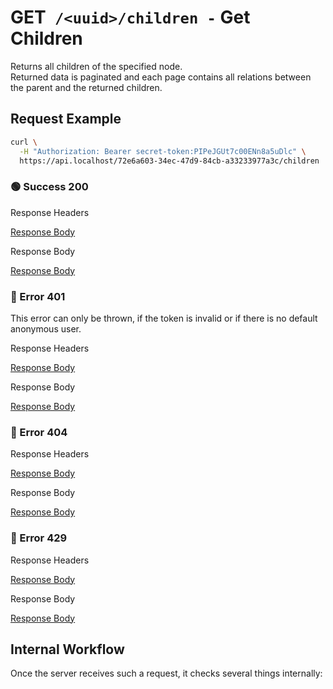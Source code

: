 # <span class="method-get">GET</span>` /<uuid>/children -` Get Children

<!-- panels:start -->
<!-- div:left-panel -->

Returns all children of the specified node.  
Returned data is paginated and each page contains all relations between the parent and the returned children.

## Request Example

```bash
curl \
  -H "Authorization: Bearer secret-token:PIPeJGUt7c00ENn8a5uDlc" \
  https://api.localhost/72e6a603-34ec-47d9-84cb-a33233977a3c/children
```

<!-- tabs:start -->

### **🟢 Success 200**

<div class="code-title">Response Headers</div>

[Response Body](./get-children/200-response-header.txt ':include :type=code')

<div class="code-title">Response Body</div>

[Response Body](./get-children/200-response-body.json ':include :type=code')

### **🔴 Error 401**

This error can only be thrown, if the token is invalid or if there is no default anonymous user.

<div class="code-title">Response Headers</div>

[Response Body](./get-children/401-response-header.txt ':include :type=code')

<div class="code-title">Response Body</div>

[Response Body](./get-children/401-response-body.json ':include :type=code problem+json')

### **🔴 Error 404**

<div class="code-title">Response Headers</div>

[Response Body](./get-element/404-response-header.txt ':include :type=code')

<div class="code-title">Response Body</div>

[Response Body](./get-element/404-response-body.json ':include :type=code problem+json')

### **🔴 Error 429**

<div class="code-title">Response Headers</div>

[Response Body](./get-children/429-response-header.txt ':include :type=code')

<div class="code-title">Response Body</div>

[Response Body](./get-children/429-response-body.json ':include :type=code problem+json')

<!-- tabs:end -->

<!-- div:right-panel -->

## Internal Workflow

Once the server receives such a request, it checks several things internally:

<div id="graph-container-1" class="graph-container" style="height:1200px"></div>

<!-- panels:end -->

<script>
G6.registerEdge('polyline-edge', {
  draw(cfg, group) {
    const { startPoint, endPoint } = cfg;
    const hgap = Math.abs(endPoint.x - startPoint.x);

    const path = [
      ['M', startPoint.x, startPoint.y],
      [
        'C',
        startPoint.x + hgap / 4,
        startPoint.y,
        endPoint.x - hgap / 2,
        endPoint.y,
        endPoint.x,
        endPoint.y,
      ],
    ];
    const shape = group.addShape('path', {
      attrs: {
        stroke: '#AAB7C4',
        path,
      },
      name: 'path-shape',
    });
    const midPoint = {
      x: (startPoint.x + endPoint.x) / 2,
      y: (startPoint.y + endPoint.y) / 2,
    };
    const label = group.addShape('text', {
      attrs: {
        text: cfg.label + '###########',
        x: midPoint.x,
        y: midPoint.y,
        textAlign: 'center',
        textBaseline: 'middle',
        fill: '#000',
        fontSize: 14,
      },
      name: 'label-shape',
    });
    return shape;
  },
});
renderWorkflow(document.getElementById('graph-container-1'), {
  nodes: [
    { id: 'init', ...workflowStart, label: 'server receives GET-request' },
    { id: 'checkToken', ...workflowDecision, label: 'does request contain token?' },
    { id: 'noTokenAction', ...workflowStep, label: "use default anonymous\nuser for auth" },
    { id: 'checkTokenValidity', ...workflowDecision, label: 'is token valid?' },
    { id: 'checkRateLimit', ...workflowDecision, label: "does request exceed\nrate limit?" },
    { id: 'checkElementExistence', ...workflowDecision, label: "does element exist?" },
    { id: 'checkRelation', ...workflowDecision, label: "is element relation?" },
    { id: 'checkAccess', ...workflowDecision, label: "has user access?" },
    { id: 'loadElementsData', ...workflowStep, label: 'load children' },
    { id: 'error401', ...workflowEndError, label: "return 401" },
    { id: 'error404', ...workflowEndError, label: "return 404" },
    { id: 'error429', ...workflowEndError, label: 'return 429' },
    { id: 'success200', ...workflowEndSuccess , label: "return 200"},
  ],
  edges: [
    { source: 'init', target: 'checkToken', label: '' },
    { source: 'checkToken', target: 'checkTokenValidity', label: 'yes' },
    { source: 'checkToken', target: 'noTokenAction', label: 'no' },
    { source: 'checkTokenValidity', target: 'checkRateLimit', label: 'yes' },
    { source: 'checkTokenValidity', target: 'error401', label: 'no' },
    { source: 'checkRateLimit', target: 'checkElementExistence', label: 'no' },
    { source: 'checkRateLimit', target: 'error429', label: 'yes' },
    { source: 'checkElementExistence', target: 'checkRelation', label: 'yes' },
    { source: 'checkElementExistence', target: 'error404', label: 'no' },
    { source: 'checkRelation', target: 'error404', label: 'yes' },
    { source: 'checkRelation', target: 'checkAccess', label: 'no' },
    { source: 'checkAccess', target: 'loadElementsData', label: 'yes' },
    { source: 'checkAccess', target: 'error404', label: 'no' },
    { source: 'loadElementsData', target: 'success200' },
    { source: 'noTokenAction', target: 'checkRateLimit', label: '', type2: 'polyline-edge' }
  ],
}, 'TB');
</script>
